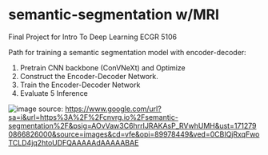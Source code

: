 # semantic-segmentation w/MRI
Final Project for Intro To Deep Learning ECGR 5106

Path for training a semantic segmentation model with encoder-decoder:
1. Pretrain CNN backbone (ConVNeXt) and Optimize
2. Construct the Encoder-Decoder Network.
3. Train the Encoder-Decoder Network
4. Evaluate
5 Inference

![image](https://github.com/Salitre97/semantic-segmentation-MRI/assets/126845001/cc443ac3-e937-4d66-97bc-b243564a4443)
source: https://www.google.com/url?sa=i&url=https%3A%2F%2Fcnvrg.io%2Fsemantic-segmentation%2F&psig=AOvVaw3C6hrrIJRAKAsP_RVwhUMH&ust=1712790866826000&source=images&cd=vfe&opi=89978449&ved=0CBIQjRxqFwoTCLD4jq2htoUDFQAAAAAdAAAAABAE



